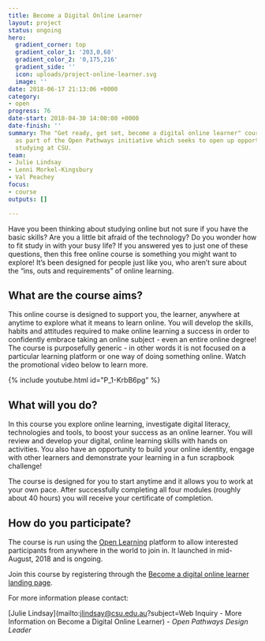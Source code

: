 ```yaml
---
title: Become a Digital Online Learner
layout: project
status: ongoing
hero:
  gradient_corner: top
  gradient_color_1: '203,0,68'
  gradient_color_2: '0,175,216'
  gradient_side: ''
  icon: uploads/project-online-learner.svg
  image: ''
date: 2018-06-17 21:13:06 +0000
category:
- open
progress: 76
date-start: 2018-04-30 14:00:00 +0000
date-finish: ''
summary: The "Get ready, get set, become a digital online learner" course was developed
  as part of the Open Pathways initiative which seeks to open up opportunities for
  studying at CSU.
team:
- Julie Lindsay
- Lenni Morkel-Kingsbury
- Val Peachey
focus:
- course
outputs: []

---
```

Have you been thinking about studying online but not sure if you have the basic skills? Are you a little bit afraid of the technology? Do you wonder how to fit study in with your busy life? If you answered yes to just one of these questions, then this free online course is something you might want to explore! It’s been designed for people just like you, who aren’t sure about the “ins, outs and requirements” of online learning.

## What are the course aims?

This online course is designed to support you, the learner, anywhere at anytime to explore what it means to learn online. You will develop the skills, habits and attitudes required to make online learning a success in order to confidently embrace taking an online subject - even an entire online degree! The course is purposefully generic - in other words it is not focused on a particular learning platform or one way of doing something online. Watch the promotional video below to learn more.

{% include youtube.html id="P_1-KrbB6pg" %}

## What will you do?

In this course you explore online learning, investigate digital literacy, technologies and tools, to boost your success as an online learner. You will review and develop your digital, online learning skills with hands on activities. You also have an opportunity to build your online identity, engage with other learners and demonstrate your learning in a fun scrapbook challenge!

The course is designed for you to start anytime and it allows you to work at your own pace. After successfully completing all four modules (roughly about 40 hours) you will receive your certificate of completion.

## How do you participate?

The course is run using the [Open Learning](https://www.openlearning.com/csu/) platform to allow interested participants from anywhere in the world to join in. It launched in mid-August, 2018 and is ongoing.

Join this course by registering through the [Become a digital online learner landing page](https://www.openlearning.com/csu/courses/become-a-digital-online-learner?showLanding=true).

For more information please contact:

\[Julie Lindsay\](mailto:jlindsay@csu.edu.au?subject=Web Inquiry - More Information on Become a Digital Online Learner) - _Open Pathways Design Leader_